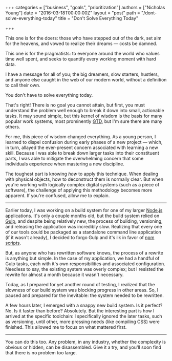 +++
categories = ["business", "goals", "prioritization"]
authors = ["Nicholas Young"]
date = "2016-03-18T00:00:00Z"
layout = "post"
path = "/dont-solve-everything-today"
title = "Don't Solve Everything Today"

+++

This one is for the doers: those who have stepped out of the dark, set aim for the heavens, and vowed to realize their dreams &mdash; costs be damned.

This one is for the pragmatists: to everyone around the world who values time well spent, and seeks to quantify every working moment with hard data.

I have a message for all of you; the big dreamers, slow starters, hustlers, and anyone else caught in the web of our modern world, without a definition to call their own.

You don't have to solve everything today.

That's right! There is no goal you cannot attain, but first, you must understand the problem well enough to break it down into small, actionable tasks. It may sound simple, but this kernel of wisdom is the basis for many popular work systems, most prominently [GTD](https://en.wikipedia.org/wiki/Getting_Things_Done), but I'm sure there are many others.

For me, this piece of wisdom changed everything. As a young person, I learned to dispel confusion during early phases of a new project &mdash; which, in turn, allayed the ever-present concern associated with learning a new skill. Because I was able to break down larger tasks into their constituent parts, I was able to mitigate the overwhelming concern that some individuals experience when mastering a new discipline.

The toughest part is knowing *how* to apply this technique. When dealing with physical objects, how to deconstruct them is normally clear. But when you're working with logically complex digital systems (such as a piece of software), the challenge of applying this methodology becomes more apparent. If you're confused, allow me to explain.

---

Earlier today, I was working on a build system for one of my larger [Node.js](http://nodejs.org) applications. It's only a couple months old, but the build system relied on [Gulp](http://gulpjs.com), and despite being relatively new, the process of building, versioning, and releasing the application was incredibly slow. Realizing that every one of our tools could be packaged as a standalone command line application (if it wasn't already), I decided to forgo Gulp and it's ilk in favor of [npm scripts](https://medium.freecodecamp.com/why-i-left-gulp-and-grunt-for-npm-scripts-3d6853dd22b8#.jg4umjr4f).

But, as anyone who has rewritten software knows, the process of a rewrite is anything but simple. In the case of my application, we had a handful of Gulp tasks, each with it's own responsibilities and associated configuration. Needless to say, the existing system was overly complex; but I resisted the rewrite for almost a month because it wasn't necessary.

Today, as I prepared for yet another round of testing, I realized that the slowness of our build system was blocking progress in other areas. So, I paused and prepared for the inevitable: the system needed to be rewritten.

A few hours later, I emerged with a snappy new build system. Is it perfect? No. Is it faster than before? Absolutely. But the interesting part is how I arrived at the specific toolchain: I specifically ignored the later tasks, such as versioning, until other, more pressing needs (like compiling CSS) were finished. This allowed me to focus on what mattered first.

---

You can do this too. Any problem, in any industry, whether the complexity is obvious or hidden, can be disassembled. Give it a try, and you'll soon find that there is no problem too large.
